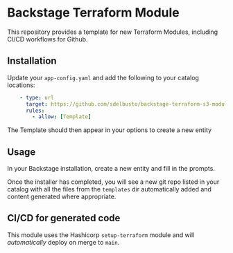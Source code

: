 # Backstage Terraform Module

This repository provides a template for new Terraform Modules, including CI/CD workflows for Github.

## Installation

Update your `app-config.yaml` and add the following to your catalog locations:

```yaml
    - type: url
      target: https://github.com/sdelbusto/backstage-terraform-s3-module/blob/main/template.yaml
      rules:
        - allow: [Template]

```

The Template should then appear in your options to create a new entity

## Usage

In your Backstage installation, create a new entity and fill in the prompts.

Once the installer has completed, you will see a new git repo listed in your catalog with all the files from the `templates` dir automatically added and content generated where appropriate.

## CI/CD for generated code

This module uses the Hashicorp `setup-terraform` module and will *automatically* deploy on merge to `main`.
